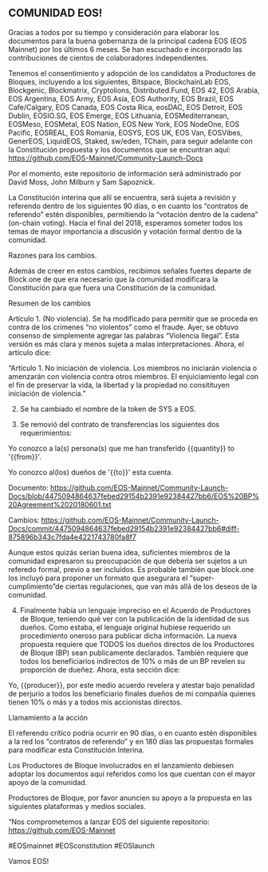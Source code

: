 ## COMUNIDAD EOS!

Gracias a todos por su tiempo y consideración para elaborar los documentos para la buena gobernanza de la principal cadena EOS (EOS Mainnet) por los últimos 6 meses.  Se han escuchado e incorporado las contribuciones de cientos de colaboradores independientes. 

Tenemos el consentimiento y adopción de los candidatos a Productores de Bloques, incluyendo a los siguientes, Bitspace, BlockchainLab EOS, Blockgenic, Blockmatrix, Cryptolions, Distributed.Fund, EOS 42, EOS Arabia, EOS Argentina, EOS Army, EOS Asia, EOS Authority, EOS Brazil, EOS Cafe/Calgary, EOS Canada, EOS Costa Rica, eosDAC, EOS Detroit, EOS Dublin, EOSIO.SG, EOS Emerge, EOS Lithuania, EOSMediterranean, EOSMeso, EOSMetal, EOS Nation, EOS New York, EOS NodeOne, EOS Pacific, EOSREAL, EOS Romania, EOSYS, EOS UK, EOS Van, EOSVibes, GenerEOS, LiquidEOS, Staked, sw/eden, TChain, para seguir adelante con la Constitución propuesta y los documentos que se encuntran aquí: https://github.com/EOS-Mainnet/Community-Launch-Docs

Por el momento, este repositorio de información será administrado por David Moss, John Milburn y Sam Sapoznick.

La Constitución interina que allí se encuentra, será sujeta a revisión y referendo dentro de los siguientes 90 días, o en cuanto los “contratos de referendo” estén disponibles, permitiendo la “votación dentro de la cadena” (on-chain voting).  Hacia el final del 2018, esperamos someter todos los temas de mayor importancia a discusión y votación formal dentro de la comunidad. 

Razones para los cambios. 

Además de creer en estos cambios, recibimos señales fuertes departe de Block.one de que era necesario que la comunidad modificara la Constitución para que fuera una Constitución de la comunidad. 

Resumen de los cambios

 Artículo 1.  (No violencia).  Se ha modificado para permitir que se proceda en contra de los crimenes “no violentos” como el fraude.  Ayer, se obtuvo consenso de simplemente agregar las palabras “Violencia Ilegal”.  Esta versión es más clara y menos sujeta a malas interpretaciones. Ahora, el artículo dice: 
		

“Artículo 1. No iniciación de violencia. 
Los miembros no iniciarán violencia o amenzarán con violencia contra otros miembros.  El enjuiciamiento legal con el fin de preservar la vida, la libertad y la propiedad no consitituyen iniciación de violencia.”

2.  Se ha cambiado el nombre de la token de SYS a EOS.

3.  Se removió del contrato de transferencias los siguientes dos requerimientos:

Yo conozco a la(s) persona(s) que me han transferido {{quantity}} to '{{from}}'.

Yo conozco al(los) dueños de '{{to}}' esta cuenta. 

Documento:  https://github.com/EOS-Mainnet/Community-Launch-Docs/blob/4475094864637febed29154b2391e92384427bb6/EOS%20BP%20Agreement%2020180601.txt

Cambios:
https://github.com/EOS-Mainnet/Community-Launch-Docs/commit/4475094864637febed29154b2391e92384427bb6#diff-875896b343c7fda4e4221743780fa8f7 

Aunque estos quizás serían buena idea, suficientes miembros de la comunidad expresaron su preocupación de que debería ser sujetos a un referedo formal, previo a ser incluídos. Es probable también que block.one los incluyó para proponer un formato que asegurara el “super-cumplimiento”de ciertas regulaciones, que van más allá de los deseos de la comunidad. 

4.  Finalmente había un lenguaje impreciso en el Acuerdo de Productores de Bloque, teniendo qué ver con la publicación de la identidad de sus dueños.  Como estaba, el lenguaje original hubiese requerido un procedimiento oneroso para publicar dicha información.   La nueva propuesta requiere que TODOS los dueños directos de los Productores de Bloque (BP) sean publicamente declarados.  También requiere que todos los beneficiarios indirectos de 10% o más de un BP revelen su proporción de dueñez.  Ahora, esta sección dice:

Yo, {{producer}}, por este medio acuerdo revelera y atestar bajo penalidad de perjurio a todos los beneficiario finales dueños de mi compañía quienes tienen 10% o más y a todos mis accionistas directos. 

Llamamiento a la acción

El referendo crítico podría ocurrir en 90 días, o en cuanto estén disponibles a la red los “contratos de referendo” y en 180 días las propuestas formales para modificar esta Constitución Interina. 

Los Productores de Bloque involucrados en el lanzamiento debiesen adoptar los documentos aquí referidos como los que cuentan con el mayor apoyo de la comunidad.  

Productores de Bloque, por favor anuncien su apoyo a la propuesta en las siguientes plataformas y medios sociales. 

“Nos comprometemos a lanzar EOS del siguiente repositorio:  https://github.com/EOS-Mainnet


#EOSmainnet
#EOSconstitution
#EOSlaunch




Vamos EOS!

